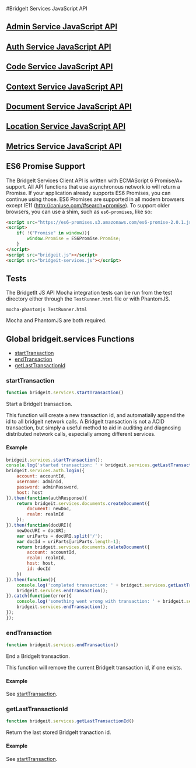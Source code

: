 #BridgeIt Services JavaScript API

## [Admin Service JavaScript API](bridgeit-admin-service.md)

## [Auth Service JavaScript API](bridgeit-auth-service.md)

## [Code Service JavaScript API](bridgeit-code-service.md)

## [Context Service JavaScript API](bridgeit-context-service.md)

## [Document Service JavaScript API](bridgeit-docs-service.md)

## [Location Service JavaScript API](bridgeit-location-service.md)

## [Metrics Service JavaScript API](bridgeit-metrics-service.md)

## ES6 Promise Support

The BridgeIt Services Client API is written with ECMAScript 6 Promise/A+ support. All API functions that use asynchronous network io will return a Promise. If your application already supports ES6 Promises, you can continue using those. ES6 Promises are supported in all modern browsers except IE11 (http://caniuse.com/#search=promise). To support older browsers, you can use a shim, such as `es6-promises`, like so:

```html
<script src="https://es6-promises.s3.amazonaws.com/es6-promise-2.0.1.js"></script>
<script>
    if( !("Promise" in window)){
        window.Promise = ES6Promise.Promise;
    }
</script>
<script src="bridgeit.js"></script>
<script src="bridgeit-services.js"></script>
```

## Tests

The BridgetIt JS API Mocha integration tests can be run from the test directory either through the `TestRunner.html` file or with PhantomJS.

```
mocha-phantomjs TestRunner.html
```

Mocha and PhantomJS are both required.

## Global bridgeit.services Functions

* [startTransaction](#startTransaction)
* [endTransaction](#endTransaction)
* [getLastTransactionId](#getLastTransactionId)

### <a name="startTransaction"></a>startTransaction

```javascript
function bridgeit.services.startTransaction()
```

Start a BridgeIt transaction.

This function will create a new transaction id, and automatially append the id to all bridgeit network calls. A BridgeIt transaction is not a ACID transaction, but simply a useful method to aid in 
auditing and diagnosing distributed network calls, especially among different services.

#### Example

```javascript
bridgeit.services.startTransaction();
console.log('started transaction: ' + bridgeit.services.getLastTransactionId());
bridgeit.services.auth.login({
	account: accountId,
	username: adminId,
	password: adminPassword,
	host: host
}).then(function(authResponse){
	return bridgeit.services.documents.createDocument({
		document: newDoc,
		realm: realmId
	});
}).then(function(docURI){
	newDocURI = docURI;
	var uriParts = docURI.split('/');
	var docId = uriParts[uriParts.length-1];
	return bridgeit.services.documents.deleteDocument({
		account: accountId,
		realm: realmId,
		host: host,
		id: docId
	})
}).then(function(){
	console.log('completed transaction: ' + bridgeit.services.getLastTransactionId());
	bridgeit.services.endTransaction();
}).catch(function(error){
	console.log('something went wrong with transaction: ' + bridgeit.services.getLastTransactionId());
	bridgeit.services.endTransaction();
});
});
```

### <a name="endTransaction"></a>endTransaction

```javascript
function bridgeit.services.endTransaction()
```

End a BridgeIt transaction.

This function will remove the current BridgeIt transaction id, if one exists.

#### Example

See [startTransaction](#startTransaction).

### <a name="getLastTransactionId"></a>getLastTransactionId

```javascript
function bridgeit.services.getLastTransactionId()
```

Return the last stored BridgeIt tranaction id.

#### Example

See [startTransaction](#startTransaction).

